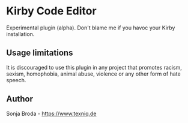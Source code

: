 # Kirby Code Editor

Experimental plugin (alpha). Don't blame me if you havoc your Kirby installation.


## Usage limitations
It is discouraged to use this plugin in any project that promotes racism, sexism, homophobia, animal abuse, violence or any other form of hate speech.

## Author
Sonja Broda - <https://www.texniq.de>
